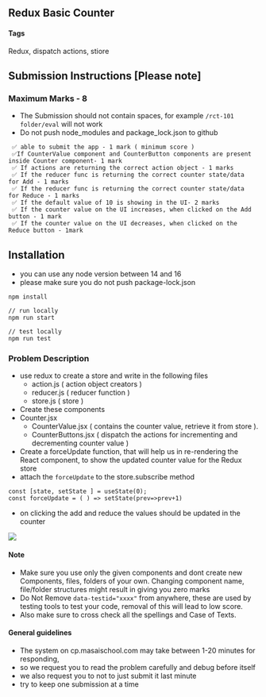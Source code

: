 ## Redux Basic Counter

#### Tags

Redux, dispatch actions, stiore

## Submission Instructions [Please note]

### Maximum Marks - 8

- The Submission should not contain spaces, for example `/rct-101 folder/eval` will not work
- Do not push node_modules and package_lock.json to github

```
 ✅ able to submit the app - 1 mark ( minimum score )
 ✅If CounterValue component and CounterButton components are present inside Counter component- 1 mark
 ✅ If actions are returning the correct action object - 1 marks
 ✅ If the reducer func is returning the correct counter state/data for Add - 1 marks
 ✅ If the reducer func is returning the correct counter state/data for Reduce - 1 marks
 ✅ If the default value of 10 is showing in the UI- 2 marks
 ✅ If the counter value on the UI increases, when clicked on the Add button - 1 mark
 ✅ If the counter value on the UI decreases, when clicked on the Reduce button - 1mark
```

## Installation

- you can use any node version between 14 and 16
- please make sure you do not push package-lock.json

```
npm install

// run locally
npm run start

// test locally
npm run test
```

### Problem Description 

- use redux to create a store and write in the following files
  - action.js ( action object creators )
  - reducer.js ( reducer function )
  - store.js ( store )
- Create these components
- Counter.jsx
  - CounterValue.jsx ( contains the counter value, retrieve it from store ).
  - CounterButtons.jsx ( dispatch the actions for incrementing and decrementing counter value )
- Create a forceUpdate function, that will help us in re-rendering the React component, to show the updated counter value for the Redux store
- attach the `forceUpdate` to the store.subscribe method

```
const [state, setState ] = useState(0);
const forceUpdate = ( ) => setState(prev=>prev+1)
```

- on clicking the add and reduce the values should be updated in the counter

![](https://i.imgur.com/0lRS0ho.png)

#### **Note**

- Make sure you use only the given components and dont create new Components, files, folders of your own. Changing component name, file/folder structures might result in giving you zero marks
- Do Not Remove `data-testid="xxxx"` from anywhere, these are used by testing tools to test your code, removal of this will lead to low score.
- Also make sure to cross check all the spellings and Case of Texts.

#### General guidelines

- The system on cp.masaischool.com may take between 1-20 minutes for responding,
- so we request you to read the problem carefully and debug before itself
- we also request you to not to just submit it last minute
- try to keep one submission at a time
